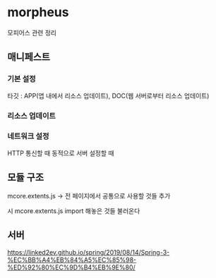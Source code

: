 # morpheus
모피어스 관련 정리

## 매니페스트        
### 기본 설정       
타깃 : APP(앱 내에서 리소스 업데이트), DOC(웹 서버로부터 리소스 업데이트)         

### 리소스 업데이트      

### 네트워크 설정    
HTTP 통신할 때 동적으로 서버 설정할 때     

## 모듈 구조
mcore.extents.js -> 전 페이지에서 공통으로 사용할 것들 추가
<script type="text/javascript" src="../js/mcore.min.js"></script> 시 mcore.extents.js import 해놓은 것들 불러온다

## 서버
https://linked2ev.github.io/spring/2019/08/14/Spring-3-%EC%BB%A4%EB%84%A5%EC%85%98-%ED%92%80%EC%9D%B4%EB%9E%80/
